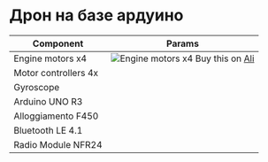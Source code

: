 # Дрон на базе ардуино

Component           | Params
--------------------|----------------------
Engine motors x4    |![Engine motors x4](https://sun9-53.userapi.com/c857124/v857124472/17aae2/ukxAHb0U3PM.jpg)  Buy this on [Ali](https://aliexpress.ru/item/32292796453.html?spm=a2g0o.cart.0.0.4efd3c00sagmJp&mp=1)
Motor controllers 4x| 
Gyroscope           |
Arduino UNO R3      |
Alloggiamento F450  | 
Bluetooth LE 4.1    |
Radio Module NFR24  |

